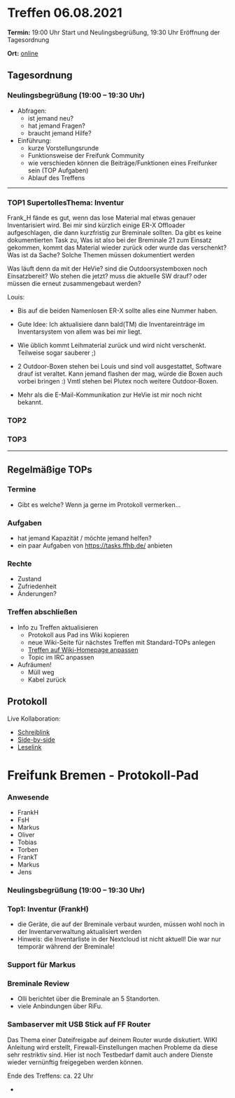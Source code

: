 # Treffen 06.08.2021

**Termin:** 19:00 Uhr Start und Neulingsbegrüßung, 19:30 Uhr Eröffnung der Tagesordnung

**Ort:** [online](https://bremen.freifunk.net/to/videokonf)

## Tagesordnung
### Neulingsbegrüßung (19:00 – 19:30 Uhr)

- Abfragen:
    - ist jemand neu?
    - hat jemand Fragen?
    - braucht jemand Hilfe?
- Einführung:
    - kurze Vorstellungsrunde
    - Funktionsweise der Freifunk Community
    - wie verschieden können die Beiträge/Funktionen eines Freifunker sein (TOP Aufgaben)
    - Ablauf des Treffens

---
### TOP1 SupertollesThema: Inventur
Frank_H fände es gut, wenn das lose Material mal etwas genauer Inventarisiert wird.
Bei mir sind kürzlich einige ER-X Offloader aufgeschlagen, die dann kurzfristig zur Breminale sollten.
Da gibt es keine dokumentierten Task zu, Was ist also bei der Breminale 21 zum Einsatz gekommen, kommt das Material wieder zurück oder wurde das verschenkt? Was ist da Sache? Solche Themen müssen dokumentiert werden

Was läuft denn da mit der HeVie? sind die Outdoorsystemboxen noch Einsatzbereit?
Wo stehen die jetzt? muss die aktuelle SW drauf? oder müssen die erneut zusammengebaut werden?

Louis:
- Bis auf die beiden Namenlosen ER-X sollte alles eine Nummer haben. 
- Gute Idee: Ich aktualisiere dann bald(TM) die Inventareinträge im Inventarsystem von allem was bei mir liegt.
- Wie üblich kommt Leihmaterial zurück und wird nicht verschenkt. Teilweise sogar sauberer ;)

- 2 Outdoor-Boxen stehen bei Louis und sind voll ausgestattet, Software drauf ist veraltet. Kann jemand flashen der mag, würde die Boxen auch vorbei bringen :) Vmtl stehen bei Plutex noch weitere Outdoor-Boxen.
- Mehr als die E-Mail-Kommunikation zur HeVie ist mir noch nicht bekannt.

### TOP2


### TOP3


---
## Regelmäßige TOPs

### Termine

- Gibt es welche? Wenn ja gerne im Protokoll vermerken...

### Aufgaben

- hat jemand Kapazität / möchte jemand helfen?
- ein paar Aufgaben von https://tasks.ffhb.de/ anbieten

### Rechte

- Zustand
- Zufriedenheit
- Änderungen?

### Treffen abschließen

- Info zu Treffen aktualisieren
  - Protokoll aus Pad ins Wiki kopieren
  - neue Wiki-Seite für nächstes Treffen mit Standard-TOPs anlegen
  - [Treffen auf Wiki-Homepage anpassen](https://wiki.bremen.freifunk.net/Home)
  - Topic im IRC anpassen
- Aufräumen!
  - Müll weg
  - Kabel zurück

## Protokoll

Live Kollaboration:

* [Schreiblink](https://hackmd.io/AwDgnA7ATArKC0BGGBjAzPALAUzSeARgYgGzxQAmEFFwiKBEKAhkA===?edit)
* [Side-by-side](https://hackmd.io/AwDgnA7ATArKC0BGGBjAzPALAUzSeARgYgGzxQAmEFFwiKBEKAhkA===?both)
* [Leselink](https://hackmd.io/AwDgnA7ATArKC0BGGBjAzPALAUzSeARgYgGzxQAmEFFwiKBEKAhkA===?view)

# Freifunk Bremen - Protokoll-Pad

### Anwesende 
- FrankH
- FsH
- Markus
- Oliver
- Tobias
- Torben
- FrankT
- Markus
- Jens


### Neulingsbegrüßung (19:00 – 19:30 Uhr)

### Top1: Inventur (FrankH)
* die Geräte, die auf der Breminale verbaut wurden, müssen wohl noch in der Inventarverwaltung aktualisiert werden
* Hinweis: die Inventarliste in der Nextcloud ist nicht aktuell! Die war nur temporär während der Breminale!

### Support für Markus

### Breminale Review
* Olli berichtet über die Breminale an 5 Standorten.
* viele Anbindungen über RiFu.

### Sambaserver mit USB Stick auf FF Router
Das Thema einer Dateifreigabe auf deinem Router wurde diskutiert.
WIKI Anleitung wird erstellt, Firewall-Einstellungen machen Probleme da diese sehr restriktiv sind.
Hier ist noch Testbedarf damit auch andere Dienste wieder vernünftig freigegeben werden können.


Ende des Treffens: ca. 22 Uhr

- 